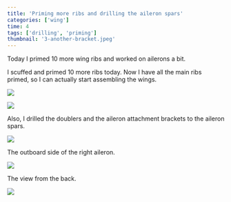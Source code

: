 ```yaml
---
title: 'Priming more ribs and drilling the aileron spars'
categories: ['wing']
time: 4
tags: ['drilling', 'priming']
thumbnail: '3-another-bracket.jpeg'
---
```


Today I primed 10 more wing ribs and worked on ailerons a bit.

<!-- more -->

I scuffed and primed 10 more ribs today. Now I have all the main ribs primed, so I can actually start assembling the wings.

![](./0-ribs-cleaned.jpeg)

![](./1-ribs-primed.jpeg)

Also, I drilled the doublers and the aileron attachment brackets to the aileron spars.

![](./2-bracket-drilled.jpeg)

The outboard side of the right aileron.

![](./3-another-bracket.jpeg)

The view from the back.

![](./4-from-the-back.jpeg)
